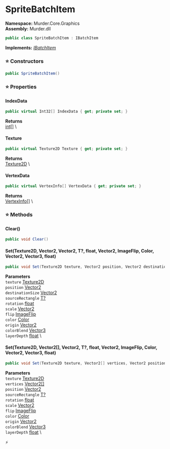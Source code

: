 # SpriteBatchItem

**Namespace:** Murder.Core.Graphics \
**Assembly:** Murder.dll

```csharp
public class SpriteBatchItem : IBatchItem
```

**Implements:** _[IBatchItem](/Murder/Core/Graphics/IBatchItem.html)_

### ⭐ Constructors
```csharp
public SpriteBatchItem()
```

### ⭐ Properties
#### IndexData
```csharp
public virtual Int32[] IndexData { get; private set; }
```

**Returns** \
[int[]](https://learn.microsoft.com/en-us/dotnet/api/System.Int32?view=net-7.0) \
#### Texture
```csharp
public virtual Texture2D Texture { get; private set; }
```

**Returns** \
[Texture2D](https://docs.monogame.net/api/Microsoft.Xna.Framework.Graphics.Texture2D.html) \
#### VertexData
```csharp
public virtual VertexInfo[] VertexData { get; private set; }
```

**Returns** \
[VertexInfo[]](/Murder/Core/Graphics/VertexInfo.html) \
### ⭐ Methods
#### Clear()
```csharp
public void Clear()
```

#### Set(Texture2D, Vector2, Vector2, T?, float, Vector2, ImageFlip, Color, Vector2, Vector3, float)
```csharp
public void Set(Texture2D texture, Vector2 position, Vector2 destinationSize, T? sourceRectangle, float rotation, Vector2 scale, ImageFlip flip, Color color, Vector2 origin, Vector3 colorBlend, float layerDepth)
```

**Parameters** \
`texture` [Texture2D](https://docs.monogame.net/api/Microsoft.Xna.Framework.Graphics.Texture2D.html) \
`position` [Vector2](/Murder/Core/Geometry/Vector2.html) \
`destinationSize` [Vector2](/Murder/Core/Geometry/Vector2.html) \
`sourceRectangle` [T?](https://learn.microsoft.com/en-us/dotnet/api/System.Nullable-1?view=net-7.0) \
`rotation` [float](https://learn.microsoft.com/en-us/dotnet/api/System.Single?view=net-7.0) \
`scale` [Vector2](/Murder/Core/Geometry/Vector2.html) \
`flip` [ImageFlip](/Murder/Core/Graphics/ImageFlip.html) \
`color` [Color](/Murder/Core/Graphics/Color.html) \
`origin` [Vector2](/Murder/Core/Geometry/Vector2.html) \
`colorBlend` [Vector3](https://docs.monogame.net/api/Microsoft.Xna.Framework.Vector3.html) \
`layerDepth` [float](https://learn.microsoft.com/en-us/dotnet/api/System.Single?view=net-7.0) \

#### Set(Texture2D, Vector2[], Vector2, T?, float, Vector2, ImageFlip, Color, Vector2, Vector3, float)
```csharp
public void Set(Texture2D texture, Vector2[] vertices, Vector2 position, T? sourceRectangle, float rotation, Vector2 scale, ImageFlip flip, Color color, Vector2 origin, Vector3 colorBlend, float layerDepth)
```

**Parameters** \
`texture` [Texture2D](https://docs.monogame.net/api/Microsoft.Xna.Framework.Graphics.Texture2D.html) \
`vertices` [Vector2[]](/Murder/Core/Geometry/Vector2.html) \
`position` [Vector2](/Murder/Core/Geometry/Vector2.html) \
`sourceRectangle` [T?](https://learn.microsoft.com/en-us/dotnet/api/System.Nullable-1?view=net-7.0) \
`rotation` [float](https://learn.microsoft.com/en-us/dotnet/api/System.Single?view=net-7.0) \
`scale` [Vector2](/Murder/Core/Geometry/Vector2.html) \
`flip` [ImageFlip](/Murder/Core/Graphics/ImageFlip.html) \
`color` [Color](/Murder/Core/Graphics/Color.html) \
`origin` [Vector2](/Murder/Core/Geometry/Vector2.html) \
`colorBlend` [Vector3](https://docs.monogame.net/api/Microsoft.Xna.Framework.Vector3.html) \
`layerDepth` [float](https://learn.microsoft.com/en-us/dotnet/api/System.Single?view=net-7.0) \



⚡